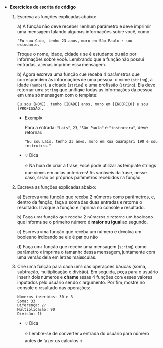 - **Exercícios de escrita de código**
    1. Escreva as funções explicadas abaixo:
        
        a) A função não deve receber nenhum parâmetro e deve imprimir uma mensagem falando algumas informações sobre você, como: 
        
        ```
        "Eu sou Caio, tenho 23 anos, moro em São Paulo e sou estudante."
        ```
        
        Troque o nome, idade, cidade e se é estudante ou não por informações sobre você. Lembrando que a função não possui entradas, apenas imprime essa mensagem.
        
        b)  Agora escreva uma função que receba 4 parâmetros que correspondem às informações de uma pessoa: o nome (`string`), a idade (`number`), a cidade (`string`) e uma profissão (`string`). Ela deve retornar uma `string` que unifique todas as informações da pessoa em uma só mensagem com o template:
        
        ```
        Eu sou [NOME], tenho [IDADE] anos, moro em [ENDEREÇO] e sou [PROFISSÃO].
        ```
        
        - Exemplo
            
            Para a entrada:  `"Laís"`, `23`, `"São Paulo"` e `"instrutora"`, deve retornar:
            
            `"Eu sou Laís, tenho 23 anos, moro em Rua Guarapari 190 e sou instrutora."`
            
        - 💡  Dica
            
            <aside>
            ⭐ Na hora de criar a frase, você pode utilizar as template strings que vimos em aulas anteriores! As variáveis da frase, nesse caso, serão os próprios parâmetros recebidos na função
            
            </aside>
            
        
    2. Escreva as funções explicadas abaixo:
        
        a) Escreva uma função que receba 2 números como parâmetros, e, dentro da função, faça a soma das duas entradas e retorne o resultado. Invoque a função e imprima no console o resultado.
        
        b) Faça uma função que recebe 2 números e retorne um booleano que informa se o primeiro número é **maior ou igual** ao segundo.
        
        c) Escreva uma função que receba um número e devolva um booleano indicando se ele é par ou não
        
        d) Faça uma função que recebe uma mensagem (`string`) como parâmetro e imprima o tamanho dessa mensagem, juntamente com uma versão dela em letras maiúsculas.
        
    3. Crie uma função para cada uma das operações básicas (soma, subtração, multiplicação e divisão). Em seguida, peça para o usuário inserir dois números e **chame** essas 4 funções com esses valores inputados pelo usuário sendo o argumento. Por fim, mostre no console o resultado das operações:
        
        ```
        Números inseridos: 30 e 3
        Soma: 33
        Diferença: 27
        Multiplicação: 90
        Divisão: 10
        ```
        
        - 💡  Dica
            
            <aside>
            ⭐ Lembre-se de converter a entrada do usuário para número antes de fazer os cálculos :)
            
            </aside>